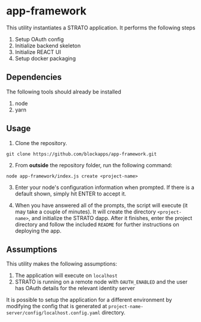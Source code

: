 # app-framework

This utility instantiates a STRATO application. It performs the following steps

1. Setup OAuth config
2. Initialize backend skeleton
3. Initialize REACT UI
4. Setup docker packaging

## Dependencies

The following tools should already be installed

1. node
2. yarn

## Usage
1. Clone the repository.
``` 
git clone https://github.com/blockapps/app-framework.git
```

2. From **outside** the repository folder, run the following command:

```
node app-framework/index.js create <project-name>
```

3. Enter your node's configuration information when prompted. If there is a default shown, simply hit ENTER to accept it.

4. When you have answered all of the prompts, the script will execute (it may take a couple of minutes). It will create the directory `<project-name>`, and initialize the STRATO dapp. After it finishes, enter the project directory and follow the included `README` for further instructions on deploying the app.


## Assumptions

This utility makes the following assumptions:

1. The application will execute on `localhost`
2. STRATO is running on a remote node with `OAUTH_ENABLED` and the user has OAuth details for the relevant identity server

It is possible to setup the application for a different environment by modifying the config that is generated at `project-name-server/config/localhost.config.yaml` directory.
